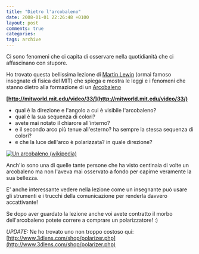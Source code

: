 ```yaml
---
title: "Dietro l'arcobaleno"
date: 2008-01-01 22:26:48 +0100
layout: post
comments: true
categories:
tags: archive
---
```


Ci sono fenomeni che ci capita di osservare nella quotidianità che ci affascinano con stupore.
<!--more-->

Ho trovato questa bellissima lezione di [Martin Lewin](http://web.mit.edu/physics/facultyandstaff/faculty/walter_lewin.html) (ormai famoso insegnate di fisica del MIT) che spiega e mostra le leggi e i fenomeni che stanno dietro alla formazione di un [Arcobaleno](http://en.wikipedia.org/wiki/Rainbow)


**[http://mitworld.mit.edu/video/33/](http://mitworld.mit.edu/video/33/)**


- qual è la direzione e l'angolo a cui è visibile l'arcobaleno?
- qual è la sua sequenza di colori?
- avete mai notato il chiarore all'interno?
- e il secondo arco più tenue all'esterno? ha sempre la stessa sequenza di colori?
- e che la luce dell'arco è polarizzata? in quale direzione?

[![Un arcobaleno (wikipedia)](http://upload.wikimedia.org/wikipedia/commons/thumb/9/90/Regenbogen_%28NASA%29.jpg/250px-Regenbogen_%28NASA%29.jpg)](http://en.wikipedia.org/wiki/Image:Regenbogen_%28NASA%29.jpg)

Anch'io sono una di quelle tante persone che ha visto centinaia di volte un arcobaleno ma non l'aveva mai osservato a fondo per capirne veramente la sua bellezza.

E' anche interessante vedere nella lezione come un insegnante può usare gli strumenti e i trucchi della comunicazione per renderla davvero accattivante!

Se dopo aver guardato la lezione anche voi avete contratto il morbo dell'arcobaleno potete correre a comprare un polarizzatore! :)

_UPDATE:_ Ne ho trovato uno non troppo costoso qui:  
[http://www.3dlens.com/shop/polarizer.php](http://www.3dlens.com/shop/polarizer.php)
